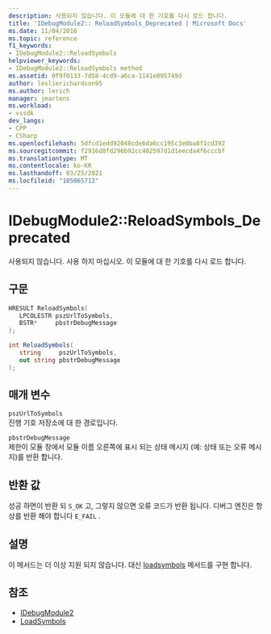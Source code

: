 ```yaml
---
description: 사용되지 않습니다. 이 모듈에 대 한 기호를 다시 로드 합니다.
title: 'IDebugModule2:: ReloadSymbols_Deprecated | Microsoft Docs'
ms.date: 11/04/2016
ms.topic: reference
f1_keywords:
- IDebugModule2::ReloadSymbols
helpviewer_keywords:
- IDebugModule2::ReloadSymbols method
ms.assetid: 0f9f0133-7d58-4cd9-a6ca-1141e095749d
author: leslierichardson95
ms.author: lerich
manager: jmartens
ms.workload:
- vssdk
dev_langs:
- CPP
- CSharp
ms.openlocfilehash: 5dfcd1edd92048cde6da6cc195c3e0ba8f1cd392
ms.sourcegitcommit: f2916d8fd296b92cc402597d1d1eecda4f6cccbf
ms.translationtype: MT
ms.contentlocale: ko-KR
ms.lasthandoff: 03/25/2021
ms.locfileid: "105065712"
---
```

# <a name="idebugmodule2reloadsymbols_deprecated"></a>IDebugModule2::ReloadSymbols_Deprecated
사용되지 않습니다. 사용 하지 마십시오. 이 모듈에 대 한 기호를 다시 로드 합니다.

## <a name="syntax"></a>구문

```cpp
HRESULT ReloadSymbols( 
   LPCOLESTR pszUrlToSymbols,
   BSTR*     pbstrDebugMessage
);
```

```csharp
int ReloadSymbols( 
   string     pszUrlToSymbols,
   out string pbstrDebugMessage
);
```

## <a name="parameters"></a>매개 변수
`pszUrlToSymbols`\
진행 기호 저장소에 대 한 경로입니다.

`pbstrDebugMessage`\
제한이 모듈 창에서 모듈 이름 오른쪽에 표시 되는 상태 메시지 (예: 상태 또는 오류 메시지)를 반환 합니다.

## <a name="return-value"></a>반환 값
 성공 하면이 반환 되 `S_OK` 고, 그렇지 않으면 오류 코드가 반환 됩니다. 디버그 엔진은 항상를 반환 해야 합니다 `E_FAIL` .

## <a name="remarks"></a>설명
 이 메서드는 더 이상 지원 되지 않습니다. 대신 [loadsymbols](../../../extensibility/debugger/reference/idebugmodule3-loadsymbols.md) 메서드를 구현 합니다.

## <a name="see-also"></a>참조
- [IDebugModule2](../../../extensibility/debugger/reference/idebugmodule2.md)
- [LoadSymbols](../../../extensibility/debugger/reference/idebugmodule3-loadsymbols.md)
